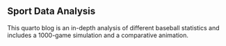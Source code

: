 ## Sport Data Analysis
This quarto blog is an in-depth analysis of different baseball statistics and includes a 1000-game simulation and a comparative animation. 
